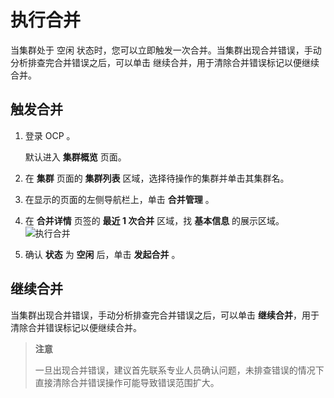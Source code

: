 # 执行合并

当集群处于 空闲 状态时，您可以立即触发一次合并。当集群出现合并错误，手动分析排查完合并错误之后，可以单击 继续合并，用于清除合并错误标记以便继续合并。

## 触发合并

1. 登录 OCP 。

   默认进入 **集群概览** 页面。

2. 在 **集群** 页面的 **集群列表** 区域，选择待操作的集群并单击其集群名。

3. 在显示的页面的左侧导航栏上，单击 **合并管理** 。

4. 在 **合并详情** 页签的 **最近 1 次合并** 区域，找 **基本信息** 的展示区域。
   ![执行合并](https://help-static-aliyun-doc.aliyuncs.com/assets/img/zh-CN/8048190061/p168815.png)

5. 确认 **状态** 为 **空闲** 后，单击 **发起合并** 。

## 继续合并

当集群出现合并错误，手动分析排查完合并错误之后，可以单击 **继续合并**，用于清除合并错误标记以便继续合并。

> **注意**
>
> 一旦出现合并错误，建议首先联系专业人员确认问题，未排查错误的情况下直接清除合并错误操作可能导致错误范围扩大。

